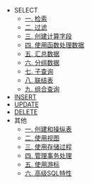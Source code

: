 * SELECT
    * [一. 检索](SELECT/检索/检索.md)
    * [二. 过滤](SELECT/过滤/过滤.md)
    * [三. 创建计算字段](SELECT/创建计算字段/创建计算字段.md)
    * [四. 使用函数处理数据](SELECT/使用函数处理数据/使用函数处理数据.md)
    * [五. 汇总数据](SELECT/汇总数据/汇总数据.md)
    * [六. 分组数据](SELECT/分组数据/分组数据.md)
    * [七. 子查询](SELECT/子查询/子查询.md)
    * [八. 联结表](SELECT/联结表/联结表.md)
    * [九. 组合查询](SELECT/组合查询/组合查询.md)
* [INSERT](INSERT/INSERT.md)
* [UPDATE](UPDATE/UPDATE.md)
* [DELETE](DELETE/DELETE.md)
* 其他
    * [一. 创建和操纵表](其他/创建和操纵表/创建和操纵表.md)
    * [二. 使用视图](其他/使用视图/使用试图.md)
    * [三. 使用存储过程](其他/使用存储过程/使用存储过程.md)
    * [四. 管理事务处理](其他/管理事务处理/管理事务处理.md)
    * [五. 使用游标](其他/使用游标/使用游标.md)
    * [六. 高级SQL特性](其他/高级SQL特性/高级SQL特性.md)

